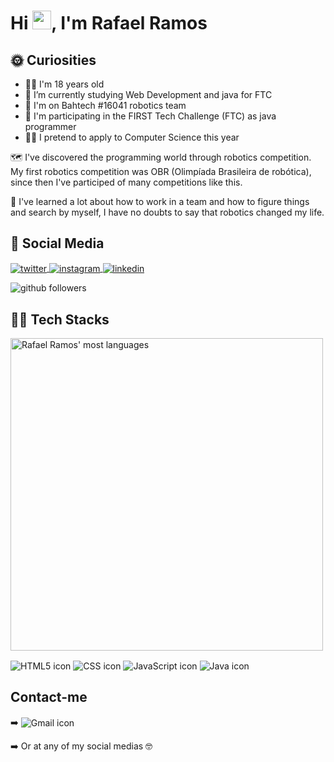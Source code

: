 

<h1 align="left">Hi <img src="https://raw.githubusercontent.com/kaueMarques/kaueMarques/master/hi.gif" width="30px">, I'm Rafael Ramos</h1>

## 🌞&nbsp;Curiosities
 
<ul>
 <li> 🙋‍♂️ I'm 18 years old </li>
 <li> 🔭 I’m currently studying Web Development and java for FTC </li>
 <li> 🤖 I'm on Bahtech #16041 robotics team </li>
 <li> 🏉 I'm participating in the FIRST Tech Challenge (FTC) as java programmer </li>
 <li> 👨‍🔬 I pretend to apply to Computer Science this year </li>
 </ul>

 🗺️ I've discovered the programming world through robotics competition. My first robotics competition was OBR (Olimpíada Brasileira de robótica), since then I've participed of many competitions like this. 
 
 📘 I've learned a lot about how to work in a team and how to figure things and search by myself, I have no doubts to say that robotics changed my life.
 
 ## 👨&nbsp;Social Media
 
 <p align="left">
 
  <a href="https://twitter.com/RafaelR4mos" target="_blank">
   <img align="center" src="https://img.shields.io/badge/RafaelR4mos-1DA1F2?style=for-the-badge&logo=twitter&logoColor=white" alt="twitter"/>  
  </a>
 
  <a href="https://www.instagram.com/rafael_r4mos/" target="_blank">
   <img align="center" src="https://img.shields.io/badge/rafael_r4mos-E4405F?style=for-the-badge&logo=instagram&logoColor=white" alt="instagram"/>  
  </a>
 
  <a href="https://linkedin.com/in/rafaelr4mos" target="_blank">
   <img align="center" src="https://img.shields.io/badge/Rafael Ramos-0077B5?style=for-the-badge&logo=linkedin&logoColor=white" alt="linkedin"/>  
  </a>
 
 ![github followers](https://img.shields.io/github/followers/RafaelR4mos?style=social)
 </p>
 
 ## 👨‍💻&nbsp;Tech Stacks
 
  <img width="500em" src="https://github-readme-stats.vercel.app/api/top-langs/?username=RafaelR4mos&layout=compact&theme=vision-friendly-dark" alt="Rafael Ramos' most languages"/>
 
 <p align="left">
  <img align="center" src="https://img.shields.io/badge/HTML5-E34F26?style=for-the-badge&logo=html5&logoColor=white" alt="HTML5 icon" />
  <img align="center" src="https://img.shields.io/badge/CSS3-1572B6?style=for-the-badge&logo=css3&logoColor=white" alt="CSS icon" />
  <img align="center" src="https://img.shields.io/badge/JavaScript-F7DF1E?style=for-the-badge&logo=javascript&logoColor=black" alt="JavaScript icon" />
  <img align="center" src="https://img.shields.io/badge/Java-ED8B00?style=for-the-badge&logo=java&logoColor=white" alt="Java icon" />
 </p>
 
  
 ## Contact-me
  ➡️ <img align="center" src="https://img.shields.io/badge/rafaelramos0401@gmail-D14836?style=for-the-badge&logo=gmail&logoColor=white" alt="Gmail icon" />
  
  ➡️ Or at any of my social medias 🤓
  
  

